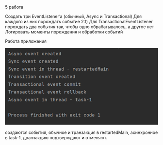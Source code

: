 5 работа

Создать три EventListener’a (обычный, Async и Transactional)
Для каждого из них порождать событие 2.1) Для TransactionalEventListener порождать два события так, чтобы одно обрабатывалось, а другое нет
Логировать моменты порождения и обработки событий

Работа приложения

![img.png](img.png)

создаются события, обычное и транзакция в restartedMain, асинхронное в task-1, дранзакцию подтверждают и отменяют.